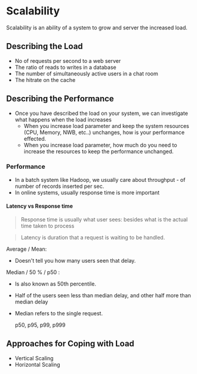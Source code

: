 # Scalability

Scalability is an ability of a system to grow and server the
increased load.

## Describing the Load
* No of requests per second to a web server
* The ratio of reads to writes in a database
* The number of simultaneously active users in a chat room
* The hitrate on the cache

## Describing the Performance

* Once you have described the load on your system, we can investigate
what happens when the load increases
  * When you increase load parameter and keep the system resources
    (CPU, Memory, NWB, etc..) unchanges, how is your performance effected.
  * When you increase load parameter, how much do you need to 
  increase the resources to keep the performance unchanged.

### Performance
* In a batch system like Hadoop, we usually care about throughput - of number
of records inserted per sec.
* In online systems, usually response time is more important

#### Latency vs Response time
> Response time is usually what user sees: besides what is the actual
> time taken to process

> Latency is duration that a request is waiting to be handled.

Average / Mean:
* Doesn't tell you how many users seen that delay.

Median / 50 % / p50 : 
* Is also known as 50th percentile.
* Half of the users seen less than median delay, and other half
more than median delay
* Median refers to the single request.

    
    p50, p95, p99, p999

## Approaches for Coping with Load
* Vertical Scaling
* Horizontal Scaling
